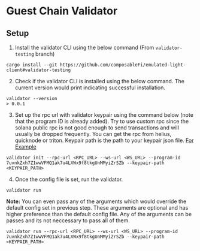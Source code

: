 # Guest Chain Validator

## Setup

1. Install the validator CLI using the below command (From `validator-testing` branch) 
```
cargo install --git https://github.com/composableFi/emulated-light-client#validator-testing
```
2. Check if the validator CLI is installed using the below command. The current version would print indicating successful installation.
```
validator --version
> 0.0.1
```
3. Set up the rpc url with validator keypair using the command below (note that the program ID is already added). Try to use custom 
rpc since the solana public rpc is not good enough to send transactions and will usually be dropped frequently. You can get the rpc
from helius, quicknode or triton. Keypair path is the path to your keypair json file. [For Example](https://github.com/ComposableFi/emulated-light-client/blob/2313bbd4c1f838ce36b894e781ede5eb63b7c698/solana/solana-ibc/keypair.json)
```
validator init --rpc-url <RPC_URL> --ws-url <WS_URL> --program-id 7uvnkZxh7Z1wwVFMQ1ak7u4LXWx9f8tkgUnMMyiZrSZb --keypair-path <KEYPAIR_PATH>
```
4. Once the config file is set, run the validator. 
```
validator run
```
**Note:** You can even pass any of the arguments which would override the default config set in previous step. These arguments are
optional and has higher preference than the default config file. Any of the arguments can be passes and its not neccessary to pass
all of them.
```
validator run --rpc-url <RPC_URL> --ws-url <WS_URL> --program-id 7uvnkZxh7Z1wwVFMQ1ak7u4LXWx9f8tkgUnMMyiZrSZb --keypair-path <KEYPAIR_PATH>
```

